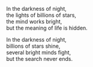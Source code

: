 In the darkness of night,<BR/>
the lights of billions of stars,<BR/>
the mind works bright,<BR/>
but the meaning of life is hidden.

In the darkness of night,<BR/>
billions of stars shine,<BR/>
several bright minds fight,<BR/> 
but the search never ends.
